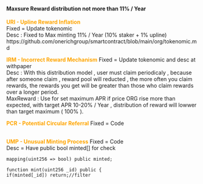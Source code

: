<h4>Maxsure Reward distribution not more than 11% / Year </h4>
 


<p>
<b style="color:orange">URI - Upline Reward Inflation</b><br>
Fixed = Update tokenomic<br>
Desc : Fixed to Max minting 11% / Year (10% staker + 1% upline)<br>
https://github.com/onerichgroup/smartcontract/blob/main/org/tokenomic.md
</p>

<p>
<b style="color:orange">IRM - Incorrect Reward Mechanism</b>
Fixed = Update tokenomic and desc at withpaper<br>
Desc : With this distribution model , user must claim periodicaly , because after someone claim , reward pool will reducted , the more often you claim rewards, the rewards you get will be greater than those who claim rewards over a longer period.<br>
MaxReward : Use for set maximum APR if price ORG rise more than expected, with target APR 10-20% / Year , distribution of reward will lowwer than target maximum ( 100% ).
</p>

<b style="color:orange">PCR - Potential Circular Referral</b>
Fixed = Code<br>
 <br>
</p>

<b style="color:orange">UMP - Unusual Minting Process</b>
Fixed = Code<br>
Desc = Have public bool minted[] for check<br>
```sol
mapping(uint256 => bool) public minted;

function mint(uint256 _id) public {
if(minted[_id]) return;//filter

```
 <br>
</p>



